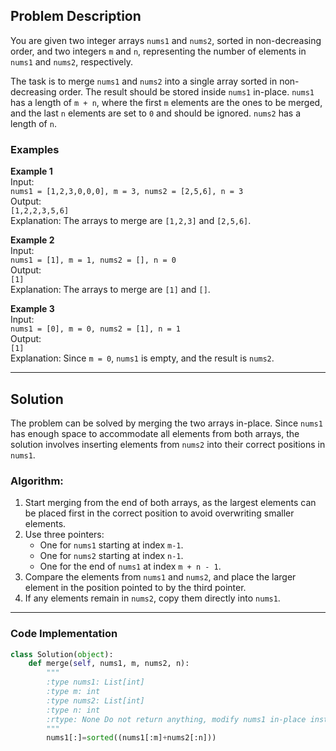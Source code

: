 ## Problem Description
You are given two integer arrays `nums1` and `nums2`, sorted in non-decreasing order, and two integers `m` and `n`, representing the number of elements in `nums1` and `nums2`, respectively.

The task is to merge `nums1` and `nums2` into a single array sorted in non-decreasing order. The result should be stored inside `nums1` in-place. `nums1` has a length of `m + n`, where the first `m` elements are the ones to be merged, and the last `n` elements are set to `0` and should be ignored. `nums2` has a length of `n`.

### Examples
**Example 1**  
Input:  
`nums1 = [1,2,3,0,0,0], m = 3, nums2 = [2,5,6], n = 3`  
Output:  
`[1,2,2,3,5,6]`  
Explanation: The arrays to merge are `[1,2,3]` and `[2,5,6]`.  

**Example 2**  
Input:  
`nums1 = [1], m = 1, nums2 = [], n = 0`  
Output:  
`[1]`  
Explanation: The arrays to merge are `[1]` and `[]`.  

**Example 3**  
Input:  
`nums1 = [0], m = 0, nums2 = [1], n = 1`  
Output:  
`[1]`  
Explanation: Since `m = 0`, `nums1` is empty, and the result is `nums2`.

---

## Solution
The problem can be solved by merging the two arrays in-place. Since `nums1` has enough space to accommodate all elements from both arrays, the solution involves inserting elements from `nums2` into their correct positions in `nums1`.

### Algorithm:
1. Start merging from the end of both arrays, as the largest elements can be placed first in the correct position to avoid overwriting smaller elements.
2. Use three pointers:
   - One for `nums1` starting at index `m-1`.
   - One for `nums2` starting at index `n-1`.
   - One for the end of `nums1` at index `m + n - 1`.
3. Compare the elements from `nums1` and `nums2`, and place the larger element in the position pointed to by the third pointer.
4. If any elements remain in `nums2`, copy them directly into `nums1`.

---

### Code Implementation
```python
class Solution(object):
    def merge(self, nums1, m, nums2, n):
        """
        :type nums1: List[int]
        :type m: int
        :type nums2: List[int]
        :type n: int
        :rtype: None Do not return anything, modify nums1 in-place instead.
        """
        nums1[:]=sorted((nums1[:m]+nums2[:n]))
